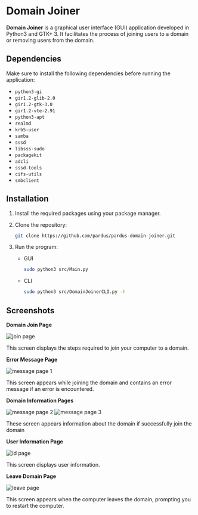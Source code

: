 # Domain Joiner

**Domain Joiner** is a graphical user interface (GUI) application developed in Python3 and GTK+ 3. It facilitates the process of joining users to a domain or removing users from the domain.

## Dependencies

Make sure to install the following dependencies before running the application:

- `python3-gi`
- `gir1.2-glib-2.0`
- `gir1.2-gtk-3.0`
- `gir1.2-vte-2.91`
- `python3-apt`
- `realmd`
- `krb5-user`
- `samba`
- `sssd`
- `libsss-sudo`
- `packagekit`
- `adcli`
- `sssd-tools`
- `cifs-utils`
- `smbclient`

## Installation

1. Install the required packages using your package manager.

2. Clone the repository:

   ```bash
   git clone https://github.com/pardus/pardus-domain-joiner.git
   ```

3. Run the program:
    
    * GUI 
      ```bash
      sudo python3 src/Main.py
      ```
    
    * CLI
      ```bash
      sudo python3 src/DomainJoinerCLI.py -h
      ```
    
## Screenshots

**Domain Join Page**

![join page](screenshots/join_page.png)

This screen displays the steps required to join your computer to a domain.

**Error Message Page**

![message page 1](screenshots/error_message_page.png)

This screen appears while joining the domain and contains an error message if an error is encountered.

**Domain Information Pages**

![message page 2](screenshots/message_page2.png)
![message page 3](screenshots/message_page3.png)

These screen appears information about the domain if successfully join the domain

**User Information Page**

![id page](screenshots/id_page.png)

This screen displays user information.

**Leave Domain Page**

![leave page](screenshots/leave_page.png)

This screen appears when the computer leaves the domain, prompting you to restart the computer.

